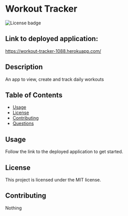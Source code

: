 # Workout Tracker

![License badge](https://img.shields.io/badge/license-MIT-blue.svg)

## Link to deployed application:

https://workout-tracker-1088.herokuapp.com/

## Description
An app to view, create and track daily workouts

## Table of Contents
- [Usage](#usage)
- [License](#license)
- [Contributing](#contributing)
- [Questions](#questions)

## Usage
Follow the link to the deployed application to get started.

## License
This project is licensed under the MIT license.

## Contributing
Nothing
